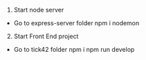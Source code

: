 1. Start node server

- Go to express-server folder
  npm i
  nodemon

2. Start Front End project

- Go to tick42 folder
  npm i
  npm run develop

